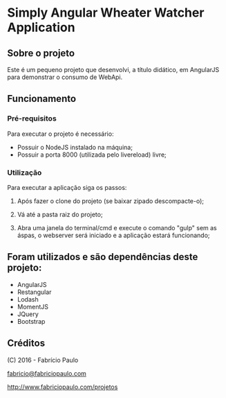 # Simply Angular Wheater Watcher Application

## Sobre o projeto

Este é um pequeno projeto que desenvolvi, a título didático, em AngularJS para demonstrar o consumo de WebApi.

## Funcionamento

### Pré-requisitos
Para executar o projeto é necessário:
- Possuir o NodeJS instalado na máquina;
- Possuir a porta 8000 (utilizada pelo livereload) livre;

### Utilização

Para executar a aplicação siga os passos:
1. Após fazer o clone do projeto (se baixar zipado descompacte-o);

2. Vá até a pasta raiz do projeto;

3. Abra uma janela do terminal/cmd e execute o comando "gulp" sem as áspas, o webserver será iniciado e a aplicação estará funcionando;

## Foram utilizados e são dependências deste projeto:
- AngularJS
- Restangular
- Lodash
- MomentJS
- JQuery
- Bootstrap

## Créditos
(C) 2016 - Fabrício Paulo

fabricio@fabriciopaulo.com

http://www.fabriciopaulo.com/projetos

